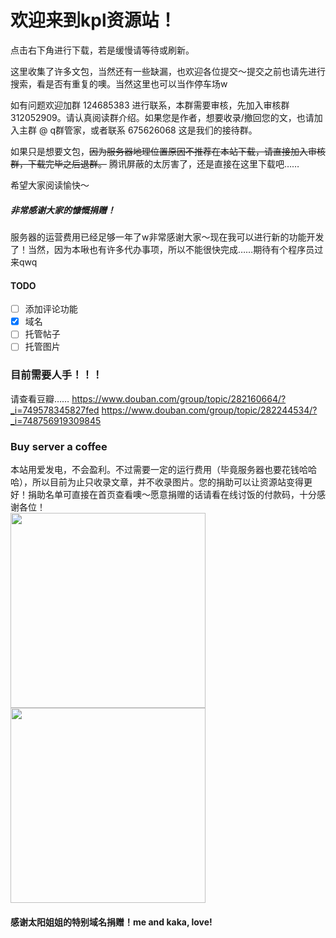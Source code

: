 # 欢迎来到kpl资源站！

点击右下角进行下载，若是缓慢请等待或刷新。

这里收集了许多文包，当然还有一些缺漏，也欢迎各位提交～提交之前也请先进行搜索，看是否有重复的噢。当然这里也可以当作停车场w

如有问题欢迎加群 124685383 进行联系，本群需要审核，先加入审核群 312052909。请认真阅读群介绍。如果您是作者，想要收录/撤回您的文，也请加入主群 @ q群管家，或者联系 675626068 这是我们的接待群。

如果只是想要文包，~~因为服务器地理位置原因不推荐在本站下载，请直接加入审核群，下载完毕之后退群。~~
腾讯屏蔽的太厉害了，还是直接在这里下载吧……


希望大家阅读愉快～

##### 非常感谢大家的慷慨捐赠！

服务器的运营费用已经足够一年了w非常感谢大家～现在我可以进行新的功能开发了！当然，因为本啾也有许多代办事项，所以不能很快完成……期待有个程序员过来qwq

#### TODO

- [ ] 添加评论功能
- [x] 域名
- [ ] 托管帖子
- [ ] 托管图片

### 目前需要人手！！！

请查看豆瓣……
https://www.douban.com/group/topic/282160664/?_i=749578345827fed
https://www.douban.com/group/topic/282244534/?_i=748756919309845

### Buy server a coffee
本站用爱发电，不会盈利。不过需要一定的运行费用（毕竟服务器也要花钱哈哈哈），所以目前为止只收录文章，并不收录图片。您的捐助可以让资源站变得更好！捐助名单可直接在首页查看噢～愿意捐赠的话请看在线讨饭的付款码，十分感谢各位！<br>
<img src="https://github.com/acyanbird/KPL-/blob/main/pics/%E6%94%AF%E4%BB%98%E5%AE%9D.jpg" width="312px"/>
<img src="https://github.com/acyanbird/KPL-/blob/main/pics/%E7%88%B1%E5%8F%91%E7%94%B5.jpg" width="312px"/>
<br>

#### 感谢太阳姐姐的特别域名捐赠！me and kaka, love!
